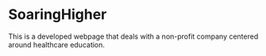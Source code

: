 # SoaringHigher
This is a developed webpage that deals with a non-profit company centered around healthcare education. 
